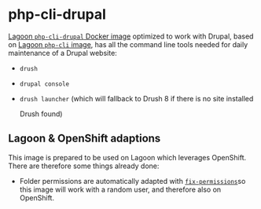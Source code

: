 # php-cli-drupal

[Lagoon `php-cli-drupal` Docker image](https://github.com/amazeeio/lagoon/blob/master/images/php/cli-drupal/Dockerfile) optimized to work with Drupal, based on [Lagoon `php-cli` image](./docker-images/php-cli/php-cli.md), has all the command line tools needed for daily maintenance of a Drupal website:

* `drush`
* `drupal console`
* `drush launcher` \(which will fallback to Drush 8 if there is no site installed

  Drush found\)

## Lagoon & OpenShift adaptions

This image is prepared to be used on Lagoon which leverages OpenShift. There are therefore some things already done:

* Folder permissions are automatically adapted with [`fix-permissions`](https://github.com/sclorg/s2i-base-container/blob/master/core/root/usr/bin/fix-permissions)so this image will work with a random user, and therefore also on OpenShift.

